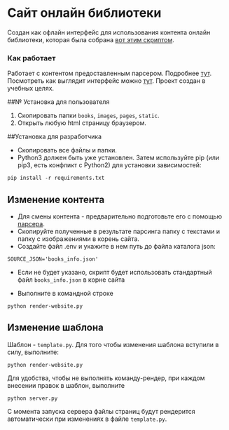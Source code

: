 # Сайт онлайн библиотеки
Создан как офлайн интерфейс для использования контента онлайн библиотеки, которая была собрана [вот этим скриптом](https://github.com/ArtemVolik/online_library).
### Как работает 
Работает с контентом предоставленным парсером. Подробнее [тут](https://github.com/ArtemVolik/online_library/blob/master/README.md).   
Посмотреть как выглядит интерфейс можно [тут](https://github.com/ArtemVolik/).
Проект создан в учебных целях.

##№ Установка для пользователя
1. Скопировать папки `books`, `images`, `pages`, `static`.
2. Открыть любую html страницу браузером.

##Установка для разработчика
- Скопировать все файлы и папки.
- Python3 должен быть уже установлен. Затем используйте pip (или pip3, есть конфликт с Python2) для установки 
зависимостей:  
```
pip install -r requirements.txt
```

## Изменение контента   
- Для смены контента - предварительно подготовьте его с помощью [парсера](https://github.com/ArtemVolik/online_library/).
- Скопируйте полученные в результате парсинга папку с текстами и папку с изображениями в корень сайта.
- Создайте файл .env и укажите в нем путь до файла каталога json:
```
SOURCE_JSON='books_info.json'
```
- Если не будет указано, скрипт будет использовать стандартный файл `books_info.json` в корне сайта

- Выполните в командной строке
```
python render-website.py
```

## Изменение шаблона
Шаблон - `template.py`. Для того чтобы изменения шаблона вступили в силу, выполните:
```
python render-website.py
```
Для удобства, чтобы не выполнять команду-рендер, при каждом внесении правок в шаблон, выполните
```
python server.py 
```
С момента запуска сервера файлы страниц будут рендерится автоматически при изменениях в файле `template.py`.